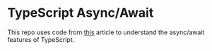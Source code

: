 # TypeScript Async/Await

This repo uses code from [this](https://blog.bitsrc.io/keep-your-promises-in-typescript-using-async-await-7bdc57041308) article to understand the async/await features of TypeScript.